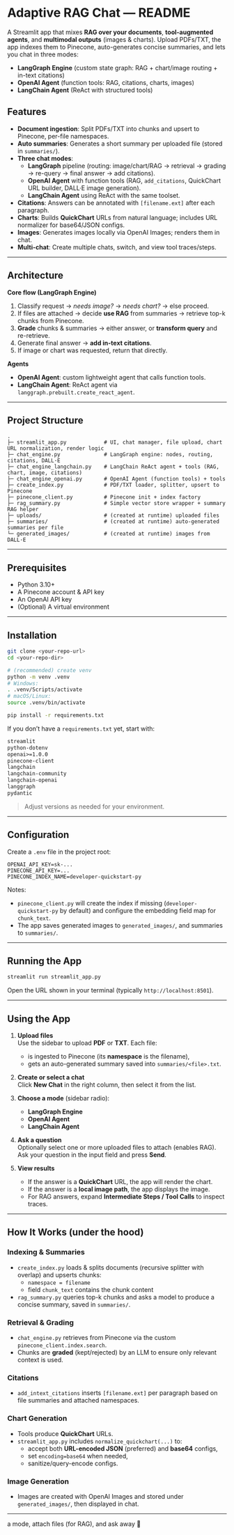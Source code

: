# Adaptive RAG Chat — README

A Streamlit app that mixes **RAG over your documents**, **tool-augmented agents**, and **multimodal outputs** (images & charts). Upload PDFs/TXT, the app indexes them to Pinecone, auto-generates concise summaries, and lets you chat in three modes:

- **LangGraph Engine** (custom state graph: RAG + chart/image routing + in-text citations)
- **OpenAI Agent** (function tools: RAG, citations, charts, images)
- **LangChain Agent** (ReAct with structured tools)



## Features

- **Document ingestion**: Split PDFs/TXT into chunks and upsert to Pinecone, per-file namespaces.
- **Auto summaries**: Generates a short summary per uploaded file (stored in `summaries/`).
- **Three chat modes**:
  - **LangGraph** pipeline (routing: image/chart/RAG → retrieval → grading → re-query → final answer → add citations).
  - **OpenAI Agent** with function tools (RAG, `add_citations`, QuickChart URL builder, DALL·E image generation).
  - **LangChain Agent** using ReAct with the same toolset.
- **Citations**: Answers can be annotated with `[filename.ext]` after each paragraph.
- **Charts**: Builds **QuickChart** URLs from natural language; includes URL normalizer for base64/JSON configs.
- **Images**: Generates images locally via OpenAI Images; renders them in chat.
- **Multi-chat**: Create multiple chats, switch, and view tool traces/steps.

---

## Architecture

**Core flow (LangGraph Engine)**

1. Classify request → *needs image?* → *needs chart?* → else proceed.
2. If files are attached → decide **use RAG** from summaries → retrieve top-k chunks from Pinecone.
3. **Grade** chunks & summaries → either answer, or **transform query** and re-retrieve.
4. Generate final answer → **add in-text citations**.
5. If image or chart was requested, return that directly.

**Agents**

- **OpenAI Agent**: custom lightweight agent that calls function tools.
- **LangChain Agent**: ReAct agent via `langgraph.prebuilt.create_react_agent`.

---

## Project Structure

```
.
├─ streamlit_app.py            # UI, chat manager, file upload, chart URL normalization, render logic
├─ chat_engine.py              # LangGraph engine: nodes, routing, citations, DALL·E
├─ chat_engine_langchain.py    # LangChain ReAct agent + tools (RAG, chart, image, citations)
├─ chat_engine_openai.py       # OpenAI Agent (function tools) + tools
├─ create_index.py             # PDF/TXT loader, splitter, upsert to Pinecone
├─ pinecone_client.py          # Pinecone init + index factory
├─ rag_summary.py              # Simple vector store wrapper + summary RAG helper
├─ uploads/                    # (created at runtime) uploaded files
├─ summaries/                  # (created at runtime) auto-generated summaries per file
└─ generated_images/           # (created at runtime) images from DALL·E
```

---

## Prerequisites

- Python 3.10+
- A Pinecone account & API key
- An OpenAI API key
- (Optional) A virtual environment

---

## Installation

```bash
git clone <your-repo-url>
cd <your-repo-dir>

# (recommended) create venv
python -m venv .venv
# Windows:
. .venv/Scripts/activate
# macOS/Linux:
source .venv/bin/activate

pip install -r requirements.txt
```

If you don’t have a `requirements.txt` yet, start with:

```txt
streamlit
python-dotenv
openai>=1.0.0
pinecone-client
langchain
langchain-community
langchain-openai
langgraph
pydantic
```

> Adjust versions as needed for your environment.

---

## Configuration

Create a `.env` file in the project root:

```env
OPENAI_API_KEY=sk-...
PINECONE_API_KEY=...
PINECONE_INDEX_NAME=developer-quickstart-py
```

Notes:

- `pinecone_client.py` will create the index if missing (`developer-quickstart-py` by default) and configure the embedding field map for `chunk_text`.
- The app saves generated images to `generated_images/`, and summaries to `summaries/`.

---

## Running the App

```bash
streamlit run streamlit_app.py
```

Open the URL shown in your terminal (typically `http://localhost:8501`).

---

## Using the App

1. **Upload files**  
   Use the sidebar to upload **PDF** or **TXT**. Each file:
   - is ingested to Pinecone (its **namespace** is the filename),
   - gets an auto-generated summary saved into `summaries/<file>.txt`.

2. **Create or select a chat**  
   Click **New Chat** in the right column, then select it from the list.

3. **Choose a mode** (sidebar radio):
   - **LangGraph Engine**
   - **OpenAI Agent**
   - **LangChain Agent**

4. **Ask a question**  
   Optionally select one or more uploaded files to attach (enables RAG).  
   Ask your question in the input field and press **Send**.

5. **View results**  
   - If the answer is a **QuickChart** URL, the app will render the chart.
   - If the answer is a **local image path**, the app displays the image.
   - For RAG answers, expand **Intermediate Steps / Tool Calls** to inspect traces.

---

## How It Works (under the hood)

### Indexing & Summaries
- `create_index.py` loads & splits documents (recursive splitter with overlap) and upserts chunks:
  - `namespace = filename`
  - field `chunk_text` contains the chunk content
- `rag_summary.py` queries top-k chunks and asks a model to produce a concise summary, saved in `summaries/`.

### Retrieval & Grading
- `chat_engine.py` retrieves from Pinecone via the custom `pinecone_client.index.search`.
- Chunks are **graded** (kept/rejected) by an LLM to ensure only relevant context is used.

### Citations
- `add_intext_citations` inserts `[filename.ext]` per paragraph based on file summaries and attached namespaces.

### Chart Generation
- Tools produce **QuickChart** URLs.  
- `streamlit_app.py` includes `normalize_quickchart(...)` to:
  - accept both **URL-encoded JSON** (preferred) and **base64** configs,
  - set `encoding=base64` when needed,
  - sanitize/query-encode configs.

### Image Generation
- Images are created with OpenAI Images and stored under `generated_images/`, then displayed in chat.

---

a mode, attach files (for RAG), and ask away 🚀
